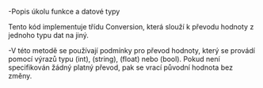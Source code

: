 -Popis úkolu funkce a datové typy

Tento kód implementuje třídu Conversion, která slouží k převodu hodnoty z jednoho typu dat na jiný.

-V této metodě se používají podmínky pro převod hodnoty, který se provádí pomocí výrazů typu (int), (string), (float) nebo (bool). 
Pokud není specifikován žádný platný převod, pak se vrací původní hodnota bez změny.
